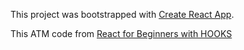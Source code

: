 This project was bootstrapped with [Create React App](https://github.com/facebook/create-react-app).

This ATM code from [React for Beginners with HOOKS](https://www.udemy.com/share/103WgSAEIbdVZbTXo=/) 